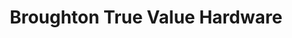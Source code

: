 ---
title: "Broughton True Value Hardware"
url: /bridport/broughton-true-value-hardware/
shop: Eisenwaren
---
